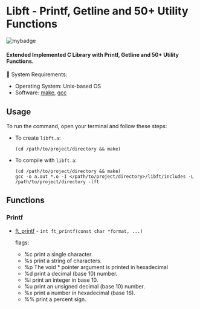 #  Libft - Printf, Getline and 50+ Utility Functions

![mybadge](https://badgen.net/badge/SKILLS/%20C,%20LIBC,%20LINKED%20LISTS%20/blue?scale=1.2)

#### Extended Implemented C Library with Printf, Getline and 50+ Utility Functions.

🔧 System Requirements:
   - Operating System: Unix-based OS
   - Software: [make](https://www.gnu.org/software/make/), [gcc](https://gcc.gnu.org/)

## Usage
 
To run the command, open your terminal and follow these steps:

  - To create ```libft.a```:
  
      ```shell
      (cd /path/to/project/directory && make)
      ```

   - To compile with ```libft.a```:
  
      ```shell
      (cd /path/to/project/directory && make)
      gcc -o a.out *.o -I </path/to/project/directory>/libft/includes -L /path/to/project/directory -lft
      ```

## Functions
### Printf

   - [ft_printf](libft/ft_printf/ft_printf.c#L112) - ```int	ft_printf(const char *format, ...)```

      flags:
        -  %c print a single character.
        -  %s print a string of characters.
        -  %p The void * pointer argument is printed in hexadecimal
        -  %d print a decimal (base 10) number.
        -  %i print an integer in base 10.
        -  %u print an unsigned decimal (base 10) number.
        -  %x print a number in hexadecimal (base 16).
        -  %% print a percent sign.
